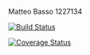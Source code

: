 Matteo Basso 1227134

[![Build Status](https://travis-ci.com/Baxxo/assignement2-.svg?branch=develop)](https://travis-ci.com/Baxxo/assignement2-)

[![Coverage Status](https://coveralls.io/repos/github/Baxxo/assignement2-/badge.svg?branch=develop)](https://coveralls.io/github/Baxxo/assignement2-?branch=develop)